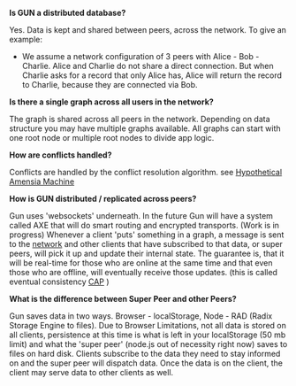 **Is GUN a distributed database?**

Yes. Data is kept and shared between peers, across the network. 
To give an example: 
- We assume a network configuration of 3 peers with Alice - Bob - Charlie. Alice and Charlie do not share a direct connection. But when Charlie asks for a record that only Alice has, Alice will return the record to Charlie, because they are connected via Bob.

**Is there a single graph across all users in the network?**

The graph is shared across all peers in the network. Depending on data structure you may have multiple graphs available. All graphs can start with one root node or multiple root nodes to divide app logic.

**How are conflicts handled?**

Conflicts are handled by the conflict resolution algorithm. see [Hypothetical Amensia Machine](https://gun.eco/docs/Hypothetical-Amnesia-Machine)

**How is GUN distributed / replicated across peers?**

Gun uses 'websockets' underneath. In the future Gun will have a system called AXE that will do smart routing and encrypted transports. (Work is in progress)
Whenever a client 'puts' something in a graph, a message is sent to the [network](https://gun.eco/docs/DAM) and other clients that have subscribed to that data, or super peers, will pick it up and update their internal state. The guarantee is, that it will be real-time for those who are online at the same time and that even those who are offline, will eventually receive those updates. (this is called eventual consistency [CAP](https://gun.eco/docs/CAP-Theorem) )

**What is the difference between Super Peer and other Peers?**

Gun saves data in two ways. Browser - localStorage, Node - RAD (Radix Storage Engine to files).
Due to Browser Limitations, not all data is stored on all clients, persistence at this time is what is left in your localStorage (50 mb limit) and what the 'super peer' (node.js out of necessity right now) saves to files on hard disk. Clients subscribe to the data they need to stay informed on and the super peer will dispatch data. Once the data is on the client, the client may serve data to other clients as well.

